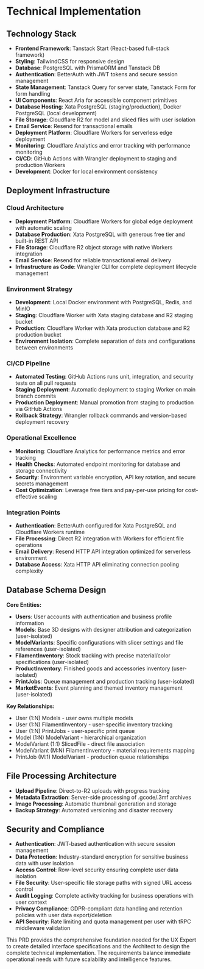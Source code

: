 # Technical Implementation

## Technology Stack

- **Frontend Framework**: Tanstack Start (React-based full-stack framework)
- **Styling**: TailwindCSS for responsive design
- **Database**: PostgreSQL with PrismaORM and Tanstack DB
- **Authentication**: BetterAuth with JWT tokens and secure session management
- **State Management**: Tanstack Query for server state, Tanstack Form for form handling
- **UI Components**: React Aria for accessible component primitives
- **Database Hosting**: Xata PostgreSQL (staging/production), Docker PostgreSQL (local development)
- **File Storage**: Cloudflare R2 for model and sliced files with user isolation
- **Email Service**: Resend for transactional emails
- **Deployment Platform**: Cloudflare Workers for serverless edge deployment
- **Monitoring**: Cloudflare Analytics and error tracking with performance monitoring
- **CI/CD**: GitHub Actions with Wrangler deployment to staging and production Workers
- **Development**: Docker for local environment consistency

## Deployment Infrastructure

### Cloud Architecture
- **Deployment Platform**: Cloudflare Workers for global edge deployment with automatic scaling
- **Database Production**: Xata PostgreSQL with generous free tier and built-in REST API
- **File Storage**: Cloudflare R2 object storage with native Workers integration
- **Email Service**: Resend for reliable transactional email delivery
- **Infrastructure as Code**: Wrangler CLI for complete deployment lifecycle management

### Environment Strategy
- **Development**: Local Docker environment with PostgreSQL, Redis, and MinIO
- **Staging**: Cloudflare Worker with Xata staging database and R2 staging bucket
- **Production**: Cloudflare Worker with Xata production database and R2 production bucket
- **Environment Isolation**: Complete separation of data and configurations between environments

### CI/CD Pipeline
- **Automated Testing**: GitHub Actions runs unit, integration, and security tests on all pull requests
- **Staging Deployment**: Automatic deployment to staging Worker on main branch commits
- **Production Deployment**: Manual promotion from staging to production via GitHub Actions
- **Rollback Strategy**: Wrangler rollback commands and version-based deployment recovery

### Operational Excellence
- **Monitoring**: Cloudflare Analytics for performance metrics and error tracking
- **Health Checks**: Automated endpoint monitoring for database and storage connectivity
- **Security**: Environment variable encryption, API key rotation, and secure secrets management
- **Cost Optimization**: Leverage free tiers and pay-per-use pricing for cost-effective scaling

### Integration Points
- **Authentication**: BetterAuth configured for Xata PostgreSQL and Cloudflare Workers runtime
- **File Processing**: Direct R2 integration with Workers for efficient file operations
- **Email Delivery**: Resend HTTP API integration optimized for serverless environment
- **Database Access**: Xata HTTP API eliminating connection pooling complexity

## Database Schema Design

**Core Entities:**

- **Users**: User accounts with authentication and business profile information
- **Models**: Base 3D designs with designer attribution and categorization (user-isolated)
- **ModelVariants**: Specific configurations with slicer settings and file references (user-isolated)
- **FilamentInventory**: Stock tracking with precise material/color specifications (user-isolated)
- **ProductInventory**: Finished goods and accessories inventory (user-isolated)
- **PrintJobs**: Queue management and production tracking (user-isolated)
- **MarketEvents**: Event planning and themed inventory management (user-isolated)

**Key Relationships:**

- User (1:N) Models - user owns multiple models
- User (1:N) FilamentInventory - user-specific inventory tracking
- User (1:N) PrintJobs - user-specific print queue
- Model (1:N) ModelVariant - hierarchical organization
- ModelVariant (1:1) SlicedFile - direct file association
- ModelVariant (M:N) FilamentInventory - material requirements mapping
- PrintJob (M:1) ModelVariant - production queue relationships

## File Processing Architecture

- **Upload Pipeline**: Direct-to-R2 uploads with progress tracking
- **Metadata Extraction**: Server-side processing of .gcode/.3mf archives
- **Image Processing**: Automatic thumbnail generation and storage
- **Backup Strategy**: Automated versioning and disaster recovery

## Security and Compliance

- **Authentication**: JWT-based authentication with secure session management
- **Data Protection**: Industry-standard encryption for sensitive business data with user isolation
- **Access Control**: Row-level security ensuring complete user data isolation
- **File Security**: User-specific file storage paths with signed URL access control
- **Audit Logging**: Complete activity tracking for business operations with user context
- **Privacy Compliance**: GDPR-compliant data handling and retention policies with user data export/deletion
- **API Security**: Rate limiting and quota management per user with tRPC middleware validation

This PRD provides the comprehensive foundation needed for the UX Expert to create detailed interface specifications and the Architect to design the complete technical implementation. The requirements balance immediate operational needs with future scalability and intelligence features.
